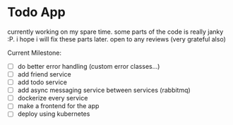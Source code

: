 # Todo App
currently working on my spare time. some parts of the code is really janky :P. i hope i will fix these parts later. 
open to any reviews (very grateful also)



Current Milestone: 
- [ ] do better error handling (custom error classes...)
- [ ] add friend service
- [ ] add todo service
- [ ] add async messaging service between services (rabbitmq)
- [ ] dockerize every service
- [ ] make a frontend for the app
- [ ] deploy using kubernetes
